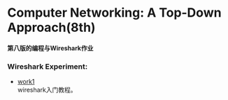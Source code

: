 # Computer Networking: A Top-Down Approach(8th)

#### 第八版的编程与Wireshark作业

### Wireshark Experiment:
* [work1](chapter1/Wireshark1.md)<br>wireshark入门教程。
